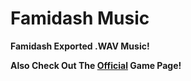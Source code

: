 # Famidash Music

**Famidash Exported .WAV Music!**

**Also Check Out The [Official](https://github.com/tfdsoft/famidash) Game Page!**
